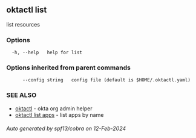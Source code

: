 ## oktactl list

list resources

### Options

```
  -h, --help   help for list
```

### Options inherited from parent commands

```
      --config string   config file (default is $HOME/.oktactl.yaml)
```

### SEE ALSO

* [oktactl](oktactl.md)	 - okta org admin helper
* [oktactl list apps](oktactl_list_apps.md)	 - list apps by name

###### Auto generated by spf13/cobra on 12-Feb-2024
